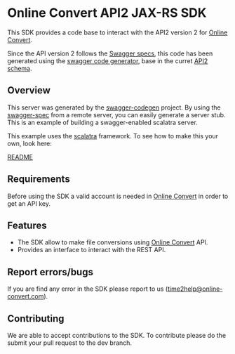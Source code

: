 # Online Convert API2 JAX-RS SDK

This SDK provides a code base to interact with the API2  version 2 for [Online Convert](http://www.online-convert.com/).

Since the API version 2 follows the [Swagger specs](http://swagger.io/), this code has been generated using the [swagger code generator](https://github.com/swagger-api/swagger-codegen), base in the curret [API2 schema](https://api2.online-convert.com/schema).

## Overview
This server was generated by the [swagger-codegen](https://github.com/swagger-api/swagger-codegen) project.  By using the 
[swagger-spec](https://github.com/swagger-api/swagger-core/wiki) from a remote server, you can easily generate a server stub.  This
is an example of building a swagger-enabled scalatra server.

This example uses the [scalatra](http://scalatra.org/) framework.  To see how to make this your own, look here:

[README](https://github.com/swagger-api/swagger-codegen/tree/master/samples/server-generator/scalatra)

## Requirements
Before using the SDK a valid account is needed in [Online Convert](http://www.online-convert.com/) in order to get an API key.

## Features
  - The SDK allow to make file conversions using [Online Convert](http://www.online-convert.com/) API.
  - Provides an interface to interact with the REST API.

## Report errors/bugs
If you are find any error in the SDK please report to us ([time2help@online-convert.com](mailto:time2help@online-convert.com)). 

## Contributing
We are able to accept contributions to the SDK. To contribute please do the submit your pull request to the dev branch. 

